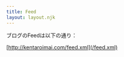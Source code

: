 ```yaml
---
title: Feed
layout: layout.njk
---
```

ブログのFeedは以下の通り：

[http://kentaroimai.com/feed.xml](/feed.xml)
